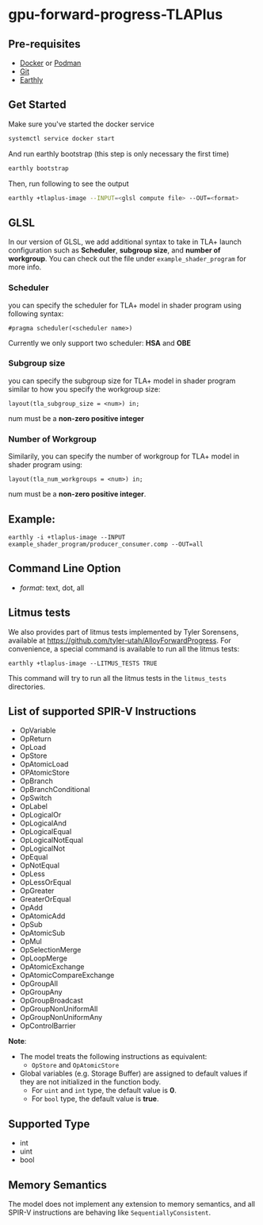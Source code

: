 # gpu-forward-progress-TLAPlus

## Pre-requisites
- [Docker](https://docs.docker.com/install/) or [Podman](https://github.com/containers/podman/blob/main/docs/tutorials/podman_tutorial.md)
- [Git](https://git-scm.com/book/en/v2/Getting-Started-Installing-Git)
- [Earthly](https://earthly.dev/get-earthly)

## Get Started
Make sure you've started the docker service
```bash
systemctl service docker start
```
And run earthly bootstrap (this step is only necessary the first time)
```bash
earthly bootstrap
```
Then, run following to see the output
```bash
earthly +tlaplus-image --INPUT=<glsl compute file> --OUT=<format>
```

## GLSL
In our version of GLSL, we add additional syntax to take in TLA+ launch configuration
such as **Scheduler**, **subgroup size**, and **number of workgroup**.
You can check out the file under `example_shader_program` for more info.

### Scheduler
you can specify the scheduler for TLA+ model in shader program using following syntax:
```
#pragma scheduler(<scheduler name>)
```
Currently we only support two scheduler: **HSA** and **OBE**
### Subgroup size
you can specify the subgroup size for TLA+ model in shader program similar to how you specify the workgroup size:
```
layout(tla_subgroup_size = <num>) in;
```
num must be a **non-zero positive integer**
### Number of Workgroup
Similarily, you can specify the number of workgroup for TLA+ model in shader program using:
```
layout(tla_num_workgroups = <num>) in;
```
num must be a **non-zero positive integer**.

## Example:
`earthly -i +tlaplus-image --INPUT example_shader_program/producer_consumer.comp --OUT=all`

## Command Line Option
- *format*: text, dot, all

## Litmus tests
We also provides part of litmus tests implemented by Tyler Sorensens, available at https://github.com/tyler-utah/AlloyForwardProgress.
For convenience, a special command is available to run all the litmus tests:
```
earthly +tlaplus-image --LITMUS_TESTS TRUE
```
This command will try to run all the litmus tests in the `litmus_tests` directories.


## List of supported SPIR-V Instructions
- OpVariable
- OpReturn
- OpLoad
- OpStore
- OpAtomicLoad
- OPAtomicStore
- OpBranch
- OpBranchConditional
- OpSwitch
- OpLabel
- OpLogicalOr
- OpLogicalAnd
- OpLogicalEqual
- OpLogicalNotEqual
- OpLogicalNot
- OpEqual
- OpNotEqual
- OpLess
- OpLessOrEqual
- OpGreater
- GreaterOrEqual
- OpAdd
- OpAtomicAdd
- OpSub
- OpAtomicSub
- OpMul
- OpSelectionMerge
- OpLoopMerge
- OpAtomicExchange
- OpAtomicCompareExchange
- OpGroupAll
- OpGroupAny
- OpGroupBroadcast
- OpGroupNonUniformAll
- OpGroupNonUniformAny
- OpControlBarrier

**Note**:
- The model treats the following instructions as equivalent:
    - `OpStore` and `OpAtomicStore`
- Global variables (e.g. Storage Buffer) are assigned to default values if they are not initialized in the function body.
    - For `uint` and `int` type, the default value is **0**.
    - For `bool` type, the default value is **true**.

## Supported Type
- int
- uint
- bool

## Memory Semantics
The model does not implement any extension to memory semantics, and all SPIR-V instructions
are behaving like `SequentiallyConsistent`.

